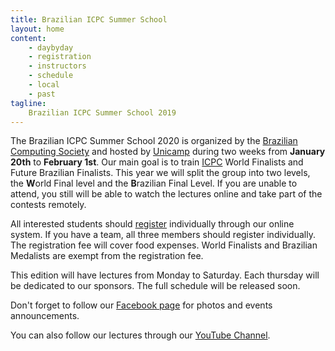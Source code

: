 ```yaml
---
title: Brazilian ICPC Summer School
layout: home
content:
    - daybyday
    - registration
    - instructors
    - schedule
    - local
    - past
tagline:
    Brazilian ICPC Summer School 2019
---
```


The Brazilian ICPC Summer School 2020 is organized by the [Brazilian Computing Society](http://www.sbc.org.br) and hosted by [Unicamp](http://www.unicamp.br) during two weeks from **January 20th** to **February 1st**. Our main goal is to train [ICPC](http://acm.baylor.edu) World Finalists and Future Brazilian Finalists. This year we will split the group into two levels, the **W**orld Final level and the **B**razilian Final Level. If you are unable to attend, you still will be able to watch the lectures online and take part of the contests remotely.

All interested students should [register](registration) individually through our online system. If you have a team, all three members should register individually. The registration fee will cover food expenses. World Finalists and Brazilian Medalists are exempt from the registration fee.

This edition will have lectures from Monday to Saturday. Each thursday will be dedicated to our sponsors. The full schedule will be released soon.

Don't forget to follow our [Facebook page](http://www.facebook.com/maratona) for photos and events announcements.

You can also follow our lectures through our [YouTube Channel](https://www.youtube.com/c/UnicampIC).
